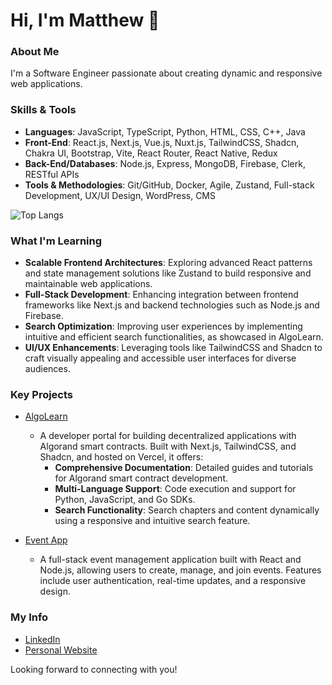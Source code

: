 # Hi, I'm Matthew 👋

### About Me
I'm a Software Engineer passionate about creating dynamic and responsive web applications.

### Skills & Tools
- **Languages**: JavaScript, TypeScript, Python, HTML, CSS, C++, Java
- **Front-End**: React.js, Next.js, Vue.js, Nuxt.js, TailwindCSS, Shadcn, Chakra UI, Bootstrap, Vite, React Router, React Native, Redux
- **Back-End/Databases**: Node.js, Express, MongoDB, Firebase, Clerk, RESTful APIs
- **Tools & Methodologies**: Git/GitHub, Docker, Agile, Zustand, Full-stack Development, UX/UI Design, WordPress, CMS

![Top Langs](https://github-readme-stats.vercel.app/api/top-langs/?username=mibernard&layout=compact&theme=nightowl&hide_border=true&exclude_repo=the-www-blog,clean-water-foundation&langs_count=6)

### What I'm Learning
- **Scalable Frontend Architectures**: Exploring advanced React patterns and state management solutions like Zustand to build responsive and maintainable web applications.
- **Full-Stack Development**: Enhancing integration between frontend frameworks like Next.js and backend technologies such as Node.js and Firebase.
- **Search Optimization**: Improving user experiences by implementing intuitive and efficient search functionalities, as showcased in AlgoLearn.
- **UI/UX Enhancements**: Leveraging tools like TailwindCSS and Shadcn to craft visually appealing and accessible user interfaces for diverse audiences.

### Key Projects
- [AlgoLearn](https://github.com/mibernard/algolearn)
  - A developer portal for building decentralized applications with Algorand smart contracts. Built with Next.js, TailwindCSS, and Shadcn, and hosted on Vercel, it offers:
    - **Comprehensive Documentation**: Detailed guides and tutorials for Algorand smart contract development.
    - **Multi-Language Support**: Code execution and support for Python, JavaScript, and Go SDKs.
    - **Search Functionality**: Search chapters and content dynamically using a responsive and intuitive search feature.
      
- [Event App](https://github.com/mibernard/event-app)
  - A full-stack event management application built with React and Node.js, allowing users to create, manage, and join events. Features include user authentication, real-time updates, and a responsive design.


### My Info
- [LinkedIn](https://www.linkedin.com/in/matthewbernard)
- [Personal Website](https://matthewbernard.dev)

Looking forward to connecting with you!
